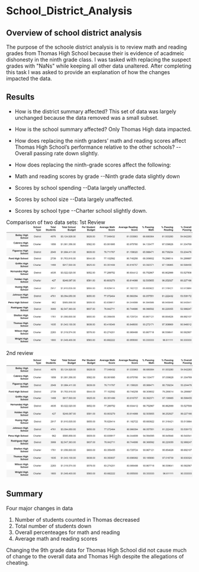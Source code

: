 # School_District_Analysis

## Overview of school district analysis

The purpose of the schoole district analysis is to review math and reading grades from Thomas High School because their is evidence of acadmeic dishonesty in the ninth grade class. I was tasked with replacing the suspect grades with "NaNs" while keeping all other data unaltered. After completing this task I was asked to provide an explanation of how the changes impacted the data.

## Results

- How is the district summary affected?
This set of data was largely unchanged because the data removed was a small subset.

- How is the school summary affected?
Only Thomas High data impacted.

- How does replacing the ninth graders’ math and reading scores affect Thomas High School’s performance relative to the other schools?
--Overall passing rate down slightly.

- How does replacing the ninth-grade scores affect the following:
- Math and reading scores by grade
--Ninth grade data slightly down

- Scores by school spending
--Data largely unaffected.

- Scores by school size
--Data largely unaffected.

- Scores by school type
--Charter school slightly down.

Comparison of two data sets:
1st Review
![image](https://github.com/jb-ut/School_District_Analysis/blob/main/Resources/school_district_analysis_1st_analysis.png)

2nd review
![image](https://github.com/jb-ut/School_District_Analysis/blob/main/Resources/school_district_analysis_updated_review.png)

## Summary
Four major changes in data

1. Number of students counted in Thomas decreased
2. Total number of students down
3. Overall percenteages for math and reading
4. Average math and reading scores

Changing the 9th grade data for Thomas High School did not cause much of change to the overall data and Thomas High despite the allegations of cheating.
